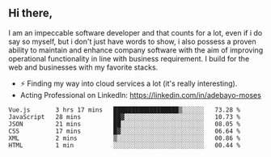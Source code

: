 ## Hi there,

I am an impeccable software developer and that counts for a lot, even if i do say so myself, but i don't just have words to show, i also possess a proven ability to maintain and enhance company software with the aim of improving operational functionality in line with business requirement. I build for the web and businesses with my favorite stacks.
- ⚡ Finding my way into cloud services a lot (it's really interesting).
- Acting Professional on LinkedIn: https://linkedin.com/in/adebayo-moses

<!--START_SECTION:waka-->

```text
Vue.js       3 hrs 17 mins   ██████████████████▒░░░░░░   73.28 %
JavaScript   28 mins         ██▓░░░░░░░░░░░░░░░░░░░░░░   10.73 %
JSON         21 mins         ██░░░░░░░░░░░░░░░░░░░░░░░   08.05 %
CSS          17 mins         █▓░░░░░░░░░░░░░░░░░░░░░░░   06.64 %
XML          2 mins          ▒░░░░░░░░░░░░░░░░░░░░░░░░   00.86 %
HTML         1 min           ░░░░░░░░░░░░░░░░░░░░░░░░░   00.44 %
```

<!--END_SECTION:waka-->
